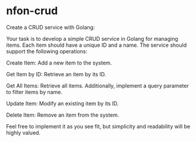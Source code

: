 # nfon-crud

Create a CRUD service with Golang:

Your task is to develop a simple CRUD service in Golang for managing items. Each item should have a unique ID and a name. The service should support the following operations:

Create Item: Add a new item to the system.

Get Item by ID: Retrieve an item by its ID.

Get All Items: Retrieve all items. Additionally, implement a query parameter to filter items by name.

Update Item: Modify an existing item by its ID.

Delete Item: Remove an item from the system.

Feel free to implement it as you see fit, but simplicity and readability will be highly valued.
